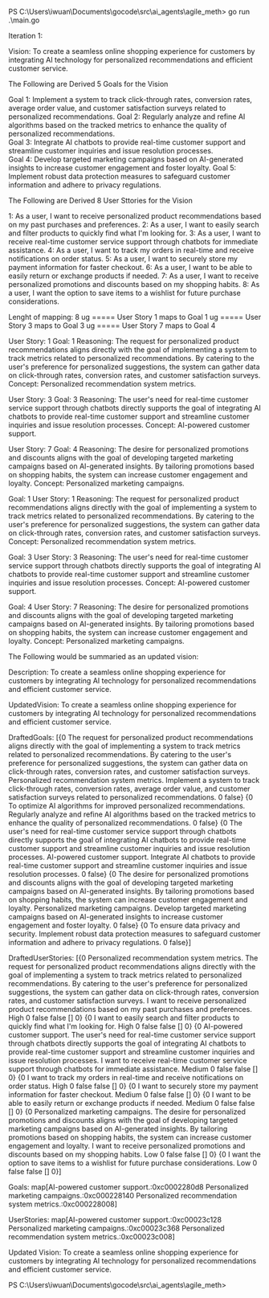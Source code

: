 PS C:\Users\iwuan\Documents\gocode\src\ai_agents\agile_meth> go run .\main.go

Iteration 1:

Vision: To create a seamless online shopping experience for customers by integrating AI technology for personalized recommendations and efficient customer service.

The Following are Derived 5 Goals for the Vision

Goal 1: Implement a system to track click-through rates, conversion rates, average order value, and customer satisfaction surveys related to personalized recommendations.
Goal 2: Regularly analyze and refine AI algorithms based on the tracked metrics to enhance the quality of personalized recommendations.    
Goal 3: Integrate AI chatbots to provide real-time customer support and streamline customer inquiries and issue resolution processes.      
Goal 4: Develop targeted marketing campaigns based on AI-generated insights to increase customer engagement and foster loyalty.
Goal 5: Implement robust data protection measures to safeguard customer information and adhere to privacy regulations.

The Following are Derived 8 User Sttories for the Vision

1: As a user, I want to receive personalized product recommendations based on my past purchases and preferences.
2: As a user, I want to easily search and filter products to quickly find what I'm looking for.
3: As a user, I want to receive real-time customer service support through chatbots for immediate assistance.
4: As a user, I want to track my orders in real-time and receive notifications on order status.
5: As a user, I want to securely store my payment information for faster checkout.
6: As a user, I want to be able to easily return or exchange products if needed.
7: As a user, I want to receive personalized promotions and discounts based on my shopping habits.
8: As a user, I want the option to save items to a wishlist for future purchase considerations.

Lenght of mapping: 8
ug =====   User Story 1 maps to Goal 1
ug =====   User Story 3 maps to Goal 3
ug =====   User Story 7 maps to Goal 4

User Story: 1
Goal: 1
Reasoning: The request for personalized product recommendations aligns directly with the goal of implementing a system to track metrics related to personalized recommendations. By catering to the user's preference for personalized suggestions, the system can gather data on click-through rates, conversion rates, and customer satisfaction surveys.
Concept: Personalized recommendation system metrics.


User Story: 3
Goal: 3
Reasoning: The user's need for real-time customer service support through chatbots directly supports the goal of integrating AI chatbots to provide real-time customer support and streamline customer inquiries and issue resolution processes.
Concept: AI-powered customer support.


User Story: 7
Goal: 4
Reasoning: The desire for personalized promotions and discounts aligns with the goal of developing targeted marketing campaigns based on AI-generated insights. By tailoring promotions based on shopping habits, the system can increase customer engagement and loyalty.
Concept: Personalized marketing campaigns.


Goal: 1
User Story: 1
Reasoning: The request for personalized product recommendations aligns directly with the goal of implementing a system to track metrics related to personalized recommendations. By catering to the user's preference for personalized suggestions, the system can gather data on click-through rates, conversion rates, and customer satisfaction surveys.
Concept: Personalized recommendation system metrics.


Goal: 3
User Story: 3
Reasoning: The user's need for real-time customer service support through chatbots directly supports the goal of integrating AI chatbots to provide real-time customer support and streamline customer inquiries and issue resolution processes.
Concept: AI-powered customer support.


Goal: 4
User Story: 7
Reasoning: The desire for personalized promotions and discounts aligns with the goal of developing targeted marketing campaigns based on AI-generated insights. By tailoring promotions based on shopping habits, the system can increase customer engagement and loyalty.
Concept: Personalized marketing campaigns.



The Following would be summaried as an updated vision:

Description: To create a seamless online shopping experience for customers by integrating AI technology for personalized recommendations and efficient customer service.

UpdatedVision: To create a seamless online shopping experience for customers by integrating AI technology for personalized recommendations and efficient customer service.

DraftedGoals: [{0 The request for personalized product recommendations aligns directly with the goal of implementing a system to track metrics related to personalized recommendations. By catering to the user's preference for personalized suggestions, the system can gather data on click-through rates, conversion rates, and customer satisfaction surveys. Personalized recommendation system metrics. Implement a system to track click-through rates, conversion rates, average order value, and customer satisfaction surveys related to personalized recommendations. 0   false} {0 To optimize AI algorithms for improved personalized recommendations.  Regularly analyze and refine AI algorithms based on the tracked metrics to enhance the quality of personalized recommendations. 0   false} {0 The user's need for real-time customer service support through chatbots directly supports the goal of integrating AI chatbots to provide real-time customer support and streamline customer inquiries and issue resolution processes. AI-powered customer support. Integrate AI chatbots to provide real-time customer support and streamline customer inquiries and issue resolution processes. 0   false} {0 The desire for personalized promotions and discounts aligns with the goal of developing targeted marketing campaigns based on AI-generated insights. By tailoring promotions based on shopping habits, the system can increase customer engagement and loyalty. Personalized marketing campaigns. Develop targeted marketing campaigns based on AI-generated insights to increase customer engagement and foster loyalty. 0   false} {0 To ensure data privacy and security.  Implement robust data protection measures to safeguard customer information and adhere to privacy regulations. 0   false}]

DraftedUserStories: [{0 Personalized recommendation system metrics. The request for personalized product recommendations aligns directly with the goal of implementing a system to track metrics related to personalized recommendations. By catering to the user's preference for personalized suggestions, the system can gather data on click-through rates, conversion rates, and customer satisfaction surveys. I want to receive personalized product recommendations based on my past purchases and preferences. High 0 false  false [] 0} {0   I want to easily search and filter products to quickly find what I'm looking for. High 0 false  false [] 0} {0 AI-powered customer support. The user's need for real-time customer service support through chatbots directly supports the goal of integrating AI chatbots to provide real-time customer support and streamline customer inquiries and issue resolution processes. I want to receive real-time customer service support through chatbots for immediate assistance. Medium 0 false  false [] 0} {0   I want to track my orders in real-time and receive notifications on order status. High 0 false  false [] 0} {0   I want to securely store my payment information for faster checkout. Medium 0 false  false [] 0} {0   I want to be able to easily return or exchange products if needed. Medium 0 false  false [] 0} {0 Personalized marketing campaigns. The desire for personalized promotions and discounts aligns with the goal of developing targeted marketing campaigns based on AI-generated insights. By tailoring promotions based on shopping habits, the system can increase customer engagement and loyalty. I want to receive personalized promotions and discounts based on my shopping habits. Low 0 false  false [] 0} {0   I want the option to save items to a wishlist for future purchase considerations. Low 0 false  false [] 0}]

Goals: map[AI-powered customer support.:0xc0002280d8 Personalized marketing campaigns.:0xc000228140 Personalized recommendation system metrics.:0xc000228008]

UserStories: map[AI-powered customer support.:0xc00023c128 Personalized marketing campaigns.:0xc00023c368 Personalized recommendation system metrics.:0xc00023c008]


Updated Vision:
To create a seamless online shopping experience for customers by integrating AI technology for personalized recommendations and efficient customer service.

PS C:\Users\iwuan\Documents\gocode\src\ai_agents\agile_meth>